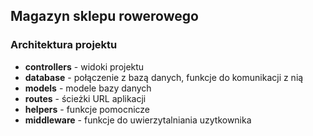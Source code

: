 ## Magazyn sklepu rowerowego

### Architektura projektu

- **controllers** - widoki projektu
- **database** - połączenie z bazą danych, funkcje do komunikacji z nią
- **models** - modele bazy danych
- **routes** - ścieżki URL aplikacji
- **helpers** - funkcje pomocnicze
- **middleware** - funkcje do uwierzytalniania uzytkownika
